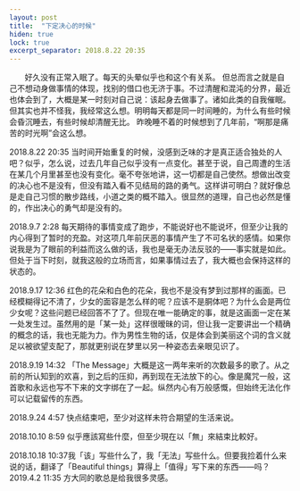 ```yaml
---
layout: post
title:  "下定决心的时候"
hiden: true
lock: true
excerpt_separator: 2018.8.22 20:35
---
```

&#160; &#160; &#160; &#160;好久没有正常入眠了。每天的头晕似乎也和这个有关系。 但总而言之就是自己不想动身做事情的体现，找别的借口也无济于事。不过清醒和混沌的分界，最近也体会到了，大概是某一时刻对自己说：该起身去做事了。诸如此类的自我催眠。 但其实也并不怪我，我经常这么想。明明每天都是同一时间睡的，为什么有些时候会昏沉睡去，有些时候却清醒无比。 昨晚睡不着的时候想到了几年前，“啊那是痛苦的时光啊”会这么想。 


2018.8.22 20:35 当时间开始重复的时候，没感到乏味的才是真正适合独处的人吧？似乎，怎么说，过去几年自己似乎没有一点变化。甚至于说，自己周遭的生活在某几个月里甚至也没有变化。毫不夸张地讲，这一切都是自己使然。想做出改变的决心也不是没有，但没有踏入看不见结局的路的勇气。这样讲可明白？就好像总是走自己习惯的散步路线，小道之类的概不踏入。很显然的道理，自己也必然是懂的，作出决心的勇气却是没有的。 


2018.9.7 2:28 每天期待的事情变成了跑步，不能说好也不能说坏，但至少让我的内心得到了暂时的充盈。对这项几年前厌恶的事情产生了不可名状的感情。如果你说我是为了眼前的利益而这么做的话，我也是毫无办法反驳的——事实就是如此。但处于当下时刻，就我这般的立场而言，如果事情过去了，我大概也会保持这样的状态的。 


2018.9.17 12:36 红色的花朵和白色的花朵，我也不是没有梦到过那样的画面。已经模糊得记不清了，少女的面容是怎么样的呢？应该不是胴体吧？为什么会是两位少女呢？这些问题已经回答不了了。但现在唯一能确定的事，就是这画面一定在某一处发生过。虽然用的是「某一处」这样很暧昧的词，但让我一定要讲出一个精确的概念的话，我也无能为力。作为男性生物的话，仅是体会到美丽这个词的含义就足以被欲望支配了，那就更别说在梦里以另一种姿态去亲眼见识了。


 2018.9.19 14:32 「The Message」大概是这一两年来听的次数最多的歌了。从之前的所认知到的欢喜，到之后的压抑，再到现在无法放下的心。像是魔咒一般，这首歌和永远也写不下来的文字绑在了一起。纵然内心有万般感慨，但始终无法化作可以记载留传的东西。 


 2018.9.24 4:57 快点结束吧，至少对这样未符合期望的生活来说。 


 2018.10.10 8:59 似乎應該寫些什麼，但至少現在以「無」來結束比較好。 


 2018.10.18 10:37我「该」写些什么了，我「无法」写些什么。但要我捡着什么来说的话，翻译了「Beautiful things」算得上「值得」写下来的东西——吗？ 2019.4.2 11:35 方大同的歌总是给我很多灵感。